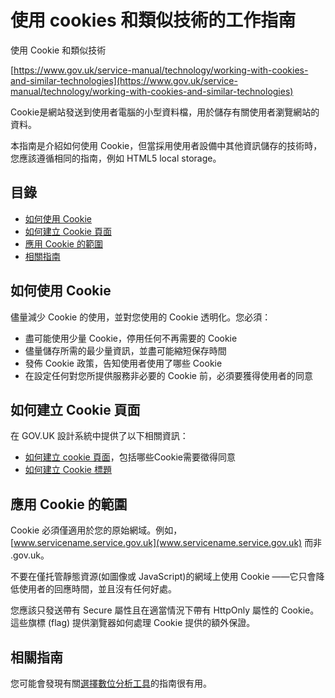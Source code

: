 # 使用 cookies 和類似技術的工作指南

使用 Cookie 和類似技術

[https://www.gov.uk/service-manual/technology/working-with-cookies-and-similar-technologies](https://www.gov.uk/service-manual/technology/working-with-cookies-and-similar-technologies)

Cookie是網站發送到使用者電腦的小型資料檔，用於儲存有關使用者瀏覽網站的資料。

本指南是介紹如何使用 Cookie，但當採用使用者設備中其他資訊儲存的技術時，您應該遵循相同的指南，例如 HTML5 local storage。

## 目錄

 - [如何使用 Cookie](#如何使用-cookie)
 - [如何建立 Cookie 頁面](#如何建立-cookie-頁面)
 - [應用 Cookie 的範圍](#應用-cookie-的範圍)
 - [相關指南](#相關指南)

## 如何使用 Cookie

儘量減少 Cookie 的使用，並對您使用的 Cookie 透明化。您必須：

- 盡可能使用少量 Cookie，停用任何不再需要的 Cookie
- 儘量儲存所需的最少量資訊，並盡可能縮短保存時間
- 發佈 Cookie 政策，告知使用者使用了哪些 Cookie
- 在設定任何對您所提供服務非必要的 Cookie 前，必須要獲得使用者的同意

## 如何建立 Cookie 頁面

在 GOV.UK 設計系統中提供了以下相關資訊：

- [如何建立 cookie 頁面](https://design-system.service.gov.uk/patterns/cookies-page/)，包括哪些Cookie需要徵得同意
- [如何建立 Cookie 標題](https://design-system.service.gov.uk/components/cookie-banner)

## 應用 Cookie 的範圍

Cookie 必須僅適用於您的原始網域。例如，[www.servicename.service.gov.uk](www.servicename.service.gov.uk) 而非 .gov.uk。

不要在僅托管靜態資源(如圖像或 JavaScript)的網域上使用 Cookie ——它只會降低使用者的回應時間，並且沒有任何好處。

您應該只發送帶有 Secure 屬性且在適當情況下帶有 HttpOnly 屬性的 Cookie。這些旗標 (flag) 提供瀏覽器如何處理 Cookie 提供的額外保證。

## 相關指南

您可能會發現有關[選擇數位分析工具](https://www.gov.uk/service-manual/measuring-success/choosing-digital-analytics-tools)的指南很有用。

